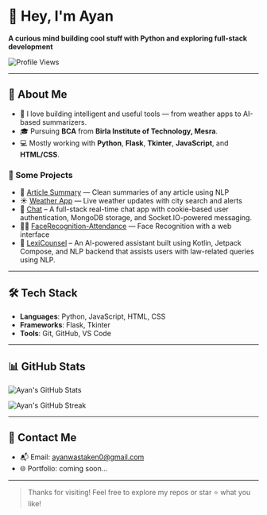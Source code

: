 # 👋 Hey, I'm Ayan

**A curious mind building cool stuff with Python and exploring full-stack development**

![Profile Views](https://komarev.com/ghpvc/?username=ayannotfound&style=flat-square)

---

## 🚀 About Me

- 🧠 I love building intelligent and useful tools — from weather apps to AI-based summarizers.
- 🎓 Pursuing **BCA** from **Birla Institute of Technology, Mesra**.
- 💻 Mostly working with **Python**, **Flask**, **Tkinter**, **JavaScript**, and **HTML/CSS**.

### 🧪 Some Projects

- 🔎 [Article Summary](https://github.com/ayannotfound/Article-Summary) — Clean summaries of any article using NLP  
- ☀️ [Weather App](https://github.com/ayannotfound/Weather) — Live weather updates with city search and alerts
- 💬 [Chat](https://github.com/ayannotfound/Chat) – A full-stack real-time chat app with cookie-based user authentication, MongoDB storage, and Socket.IO-powered messaging.
- 🧑‍💻 [FaceRecognition-Attendance](https://github.com/ayannotfound/FaceRecognition-Attendance) — Face Recognition with a web interface
- 🧠 [LexiCounsel](https://github.com/ayannotfound/LexiCounsel) – An AI-powered assistant built using Kotlin, Jetpack Compose, and NLP backend that assists users with law-related queries using NLP.

---

## 🛠 Tech Stack

- **Languages**: Python, JavaScript, HTML, CSS
- **Frameworks**: Flask, Tkinter
- **Tools**: Git, GitHub, VS Code

---

## 📊 GitHub Stats

![Ayan's GitHub Stats](https://github-readme-stats.vercel.app/api?username=ayannotfound&show_icons=true&theme=tokyonight)

![Ayan's GitHub Streak](https://github-readme-streak-stats-eight.vercel.app/?user=ayannotfound&theme=tokyonight)

---

## 🔗 Contact Me

- 📬 Email: ayanwastaken0@gmail.com  
- 🌐 Portfolio: coming soon...

---

> Thanks for visiting! Feel free to explore my repos or star ⭐ what you like!
